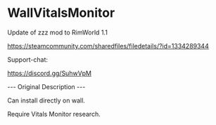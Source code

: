 # WallVitalsMonitor

Update of zzz mod to RimWorld 1.1

https://steamcommunity.com/sharedfiles/filedetails/?id=1334289344

Support-chat:

https://discord.gg/SuhwVpM

--- Original Description ---

Can install directly on wall.

Require Vitals Monitor research.
